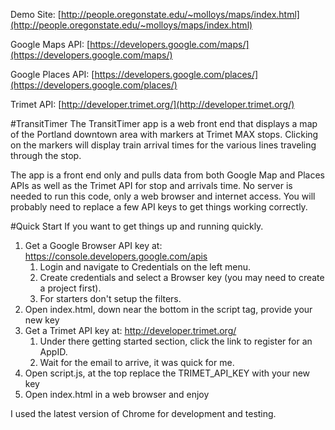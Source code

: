 Demo Site: [http://people.oregonstate.edu/~molloys/maps/index.html](http://people.oregonstate.edu/~molloys/maps/index.html)

Google Maps API: [https://developers.google.com/maps/](https://developers.google.com/maps/)

Google Places API: [https://developers.google.com/places/](https://developers.google.com/places/)

Trimet API: [http://developer.trimet.org/](http://developer.trimet.org/)

#TransitTimer
The TransitTimer app is a web front end that displays a map of the Portland
downtown area with markers at Trimet MAX stops. Clicking on the markers will
display train arrival times for the various lines traveling through the stop.

The app is a front end only and pulls data from both Google Map and Places APIs
as well as the Trimet API for stop and arrivals time. No server is needed to
run this code, only a web browser and internet access. You will probably need
to replace a few API keys to get things working correctly.

#Quick Start
If you want to get things up and running quickly.
1. Get a Google Browser API key at: https://console.developers.google.com/apis
    1. Login and navigate to Credentials on the left menu.
    2. Create credentials and select a Browser key (you may need to create a
    project first).
    3. For starters don't setup the filters.
2. Open index.html, down near the bottom in the script tag, provide your new key
3. Get a Trimet API key at: http://developer.trimet.org/
    1. Under there getting started section, click the link to register for an
    AppID.
    2. Wait for the email to arrive, it was quick for me.
4. Open script.js, at the top replace the TRIMET_API_KEY with your new key
5. Open index.html in a web browser and enjoy

I used the latest version of Chrome for development and testing.